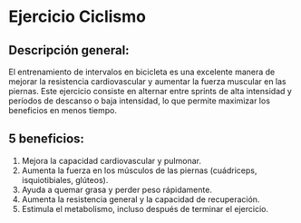 # Ejercicio Ciclismo

## Descripción general:
El entrenamiento de intervalos en bicicleta es una excelente manera de mejorar la resistencia cardiovascular y aumentar la fuerza muscular en las piernas. Este ejercicio consiste en alternar entre sprints de alta intensidad y períodos de descanso o baja intensidad, lo que permite maximizar los beneficios en menos tiempo.

## 5 beneficios:
1. Mejora la capacidad cardiovascular y pulmonar.
2. Aumenta la fuerza en los músculos de las piernas (cuádriceps, isquiotibiales, glúteos).
3. Ayuda a quemar grasa y perder peso rápidamente.
4. Aumenta la resistencia general y la capacidad de recuperación.
5. Estimula el metabolismo, incluso después de terminar el ejercicio.

